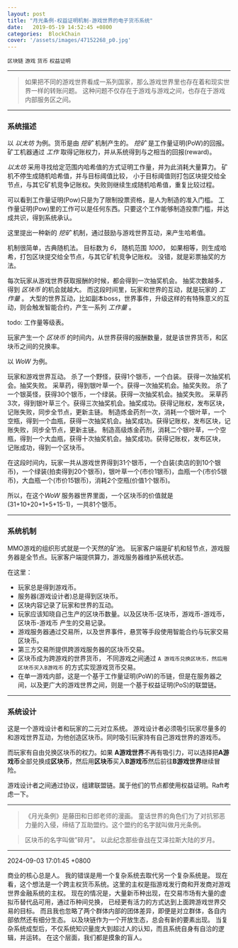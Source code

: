 ```yaml
---
layout: post
title: "月光条例-权益证明机制-游戏世界的电子货币系统"
date:   2019-05-19 14:52:45 +0800
categories:  BlockChain
cover: '/assets/images/47152268_p0.jpg'
---
```


`区块链` `游戏` `货币` `权益证明`

---

> 如果把不同的游戏世界看成一系列国家，那么游戏世界里也存在着和现实世界一样的转账问题。 这种问题不仅存在于游戏与游戏之间，也存在于游戏内部服务区之间。

------------------

### 系统描述

以 *以太坊* 为例。货币是由 *挖矿* 机制产生的。
*挖矿* 是工作量证明(PoW)的回报。矿工机器通过 *工作* 取得记账权力，并从系统得到与之相当的回报(reward)。

 *以太坊* 采用寻找给定范围内哈希值的方式证明工作量，并为此消耗大量算力。 矿机不停生成随机哈希值，并与目标阈值比较， 小于目标阈值则打包区块提交给全节点，与其它矿机竞争记账权。失败则继续生成随机哈希值，重复比较过程。

可以看到工作量证明(Pow)只是为了限制投票资格，是人为制造的准入门槛。
工作量证明(Pow)里的工作可以是任何东西。只要这个工作能够制造投票门槛，并达成共识，得到系统承认。

这里提出一种新的 *挖矿* 机制，通过鼓励与游戏世界互动，来产生哈希值。

机制很简单，古典随机法。 目标数为 *6*， 随机范围 *1000*， 如果相等，则生成哈希，打包区块提交给全节点，与其它矿机竞争记账权。
没错，就是彩票抽奖的方法。

每次玩家从游戏世界获取报酬的时候，都会得到一次抽奖机会。 抽奖次数越多，得到 *区块币* 的机会就越大。 而这段时间里，玩家和世界的互动，就是玩家的 *工作量* 。
大型的世界互动，比如副本boss，世界事件，升级这样的有特殊意义的互动，则会触发智能合约，产生一系列 *工作量* 。

todo: 工作量等级表。

玩家产生一个 *区块币* 的时间内，从世界获得的报酬数量，就是该世界货币，和区块币之间的兑换率。

以 *WoW* 为例。

玩家和游戏世界互动。
杀了一个野怪，获得1个银币，一个白装。 获得一次抽奖机会。抽奖失败。
采草药，得到银叶草一个。获得一次抽奖机会。抽奖失败。
杀了一个银英怪，获得30个银币，一个绿装。获得一次抽奖机会。抽奖失败。
采草药3次，得到银叶草三个。获得三次抽奖机会。抽奖成功。获得记账权，发布区块，记账失败，同步全节点，更新主链。
制造炼金药剂一次，消耗一个银叶草，一个空瓶，得到一个血瓶，获得一次抽奖机会。抽奖成功。获得记账权，发布区块，记账失败，同步全节点，更新主链。
制造高级炼金药剂，消耗二个银叶草，一个空瓶，得到一个大血瓶，获得十次抽奖机会。抽奖成功。获得记账权，发布区块， 记账成功，得到一个区块币。

在这段时间内，玩家一共从游戏世界得到31个银币，一个白装(卖店的到10个银币)，一个绿装(拍卖得到20个银币)，银叶草一个(市价1银币)，血瓶一个(市价5银币)，大血瓶一个(市价15银币)，消耗2个空瓶(价值1个银币)。

所以，在这个*WoW* 服务器世界里面，一个区块币的价值就是(31+10+20+1+5+15-1)，一共81个银币。

-----------------------

### 系统机制

MMO游戏的组织形式就是一个天然的矿池。 玩家客户端是矿机和轻节点，游戏服务器是全节点。玩家客户端提供算力，游戏服务器维护系统状态。

在这里：

- 玩家总是得到游戏币。
- 服务器(游戏设计者)总是得到区块币。
- 区块内容记录了玩家和世界的互动。
- 玩家应该知晓自己生产的区块币数量。以及区块币-区块币，游戏币-游戏币，区块币-游戏币 产生的交易记录。
- 游戏服务器通过交易所，以及世界事件，悬赏等手段使用智能合约与玩家交易区块币。
- 第三方交易所提供跨游戏服务器的区块币交易。
- 区块币成为跨游戏的世界货币， 不同游戏之间通过 `A 游戏币兑换区块币，然后用区块币买入B游戏币` 的方式实现游戏货币交易。
- 在单一游戏内部，这是一个基于工作量证明(PoW)的币链，但是在服务器之间，以及更广大的游戏世界之间，则是一个基于权益证明(PoS)的联盟链。

-----------------

### 系统设计

这是一个游戏设计者和玩家的二元对立系统。
游戏设计者必须吸引玩家尽量多的和游戏世界互动，为他创造区块币。同时吸引玩家持有自己游戏世界的游戏币。

而玩家有自由兑换区块币的权力。如果 **A游戏世界**不再有吸引力，可以选择把**A游戏币**全部兑换成**区块币**，然后用**区块币**买入**B游戏币**然后前往**B游戏世界**继续冒险。

游戏设计者之间通过协议，组建联盟链。属于他们的节点都使用权益证明。Raft考虑一下。

--------------------

> 《月光条例》是藤田和日郎老师的漫画。 童话世界的角色们为了对抗邪恶力量的入侵，缔结了互助盟约。这个盟约的名字就叫做月光条例。

> 区块币的名字叫做"碎月"。
> 以此纪念那些奋战在艾泽拉斯大陆的岁月。

--------------------

2024-09-03 17:01:45 +0800

商业的核心总是人。 我的错误是用一个复杂系统去取代另一个复杂系统是。 
现在看，这个想法是一个跨主权货币系统。这里的主权是指游戏发行商和开发商对游戏世界金融系统的主权。
现在的情况是，大量新币种出现，在交易市场有大量的虚拟币替代品可用，通过币种间兑换， 已经更有活力的方式达到上面跨游戏世界交易的目标。
而且我也忽略了两个群体内部的团体差异，即便是对立群体，各自内部依然还有细分生态。
以及块链作为一个开放生态，总会有新的要素出现。
当复杂系统成型后，不仅系统知识量庞大到超过人的认知，而且系统自身有自洽的逻辑，并运转。
在这个层面，我们都是摸象的盲人。
